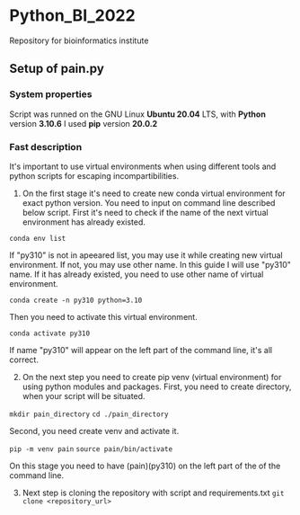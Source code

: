 # Python_BI_2022
Repository for bioinformatics institute

## Setup of pain.py


### System properties

Script was runned on the GNU Linux **Ubuntu 20.04** LTS, with **Python** version **3.10.6**
I used **pip** version **20.0.2**


### Fast description

It's important to use virtual environments when using different tools and python scripts for escaping incompartibilities.
1. On the first stage it's need to create new conda virtual environment for exact python version. You need to input on command line described below script. First it's need to check if the name of the next virtual environment has already existed.

`conda env list`

If "py310" is not in apeeared list, you may use it while creating new virtual environment. If not, you may use other name. In this guide I will use "py310" name. If it has already existed, you need to use other name of virtual environment.

`conda create -n py310 python=3.10`

Then you need to activate this virtual environment.

`conda activate py310`

If name "py310" will appear on the left part of the command line, it's all correct.


2. On the next step you need to create pip venv (virtual environment) for using python modules and packages.
  First, you need to create directory, when your script will be situated.
  
  `mkdir pain_directory`
  `cd ./pain_directory`
  
  Second, you need create venv and activate it.
  
  `pip -m venv pain`
  `source pain/bin/activate`
  
  On this stage you need to have (pain)(py310) on the left part of the of the command line.
  
  
 3. Next step is cloning the repository with script and requirements.txt
  `git clone <repository_url>`
  
